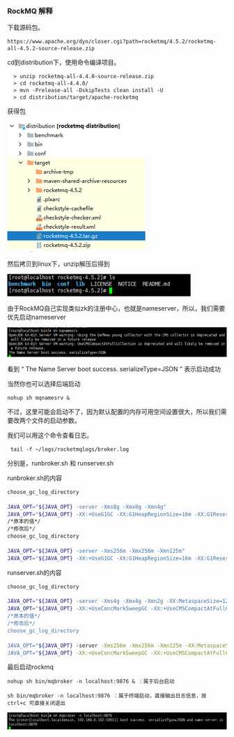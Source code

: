 ### RockMQ 解释

下载源码包。

```
https://www.apache.org/dyn/closer.cgi?path=rocketmq/4.5.2/rocketmq-all-4.5.2-source-release.zip
```

cd到distribution下，使用命令编译项目。

```
  > unzip rocketmq-all-4.4.0-source-release.zip
  > cd rocketmq-all-4.4.0/
  > mvn -Prelease-all -DskipTests clean install -U
  > cd distribution/target/apache-rocketmq
```

获得包

![1567006938761](./img/1567006938761.png)

然后拷贝到linux下，unzip解压后得到

![1567008699590](./img/1567008699590.png)

由于RockMQ自己实现类似zk的注册中心，也就是nameserver，所以，我们需要优先启动nameserver

![1567008776597](./img/1567008776597.png)

看到 “ The Name Server boot success. serializeType=JSON  ” 表示启动成功

当然你也可以选择后端启动

```
nohup sh mqnamesrv & 
```

不过，这里可能会启动不了，因为默认配置的内存可用空间设置很大，所以我们需要改两个文件的启动参数。

我们可以用这个命令查看日志。

```
 tail -f ~/logs/rocketmqlogs/broker.log
```

分别是，runbroker.sh 和 runserver.sh

runbroker.sh的内容

```bash
choose_gc_log_directory

JAVA_OPT="${JAVA_OPT} -server -Xms8g -Xmx8g -Xmn4g"
JAVA_OPT="${JAVA_OPT} -XX:+UseG1GC -XX:G1HeapRegionSize=16m -XX:G1ReservePercent=25 -XX:InitiatingHeapOccupancyPercent=30 -XX:SoftRefLRUPolicyMSPerMB=0"
/*原本的值*/
/*修改后*/
choose_gc_log_directory

JAVA_OPT="${JAVA_OPT} -server -Xms256m -Xmx256m -Xmn125m"
JAVA_OPT="${JAVA_OPT} -XX:+UseG1GC -XX:G1HeapRegionSize=16m -XX:G1ReservePercent=25 -XX:InitiatingHeapOccupancyPercent=30 -XX:SoftRefLRUPolicyMSPerMB=0"
```

runserver.sh的内容

```bash
choose_gc_log_directory

JAVA_OPT="${JAVA_OPT} -server -Xms4g -Xmx4g -Xmn2g -XX:MetaspaceSize=128m -XX:MaxMetaspaceSize=320m"
JAVA_OPT="${JAVA_OPT} -XX:+UseConcMarkSweepGC -XX:+UseCMSCompactAtFullCollection -
/*原本的值*/
/*修改后*/
choose_gc_log_directory

JAVA_OPT="${JAVA_OPT} -server -Xms256m -Xmx256m -Xmn125m -XX:MetaspaceSize=128m -XX:MaxMetaspaceSize=320m"
JAVA_OPT="${JAVA_OPT} -XX:+UseConcMarkSweepGC -XX:+UseCMSCompactAtFullCollection -
```

最后启动rockmq

```
nohup sh bin/mqbroker -n localhost:9876 & ：属于后台启动

sh bin/mqbroker -n localhost:9876 ：属于终端启动，直接输出日志信息，按 ctrl+c 可直接关闭退出
```

![1567009342293](./img/1567009342293.png)